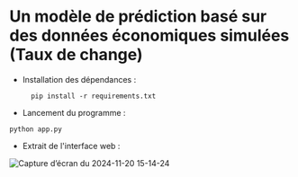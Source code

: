 # Un modèle de prédiction basé sur des données économiques simulées (Taux de change) 

* Installation des dépendances :
  ```
    pip install -r requirements.txt
  ```

* Lancement du programme :
```
python app.py
```

* Extrait de l'interface web :

![Capture d’écran du 2024-11-20 15-14-24](https://github.com/user-attachments/assets/f0874f69-123d-4b8c-8011-3820a0451964)
